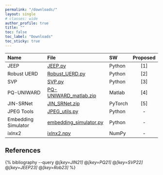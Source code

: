 ```yaml
---
permalink: "/downloads/"
layout: single
# classes: wide
author_profile: true
title: ""
toc: false
toc_label: "Downloads"
toc_sticky: true
---
```


<!-- See also https://github.com/inukshuk/jekyll-scholar to customize your references -->


<!-- Downloads-->

| Name                 | File                                                            | SW      | Proposed |
| :--------------------| :-------------------------------------------------------------- | :-----  | :------: |
| JEEP                 | [JEEP.py](/assets/scripts/JEEP.py)                              | Python  |    [1]    |
| Robust UERD          | [Robust_UERD.py](/assets/scripts/Robust_UERD.py)                | Python  |    [2]    |
| SVP                  | [SVP.py](/assets/scripts/SVP.py)                                | Python  |    [3]   |
| PQ-UNIWARD           | [PQ-UNIWARD_matlab.zip](/assets/scripts/PQ-UNIWARD_matlab.zip)  | Matlab  |    [4]   |
| JIN-SRNet            | [JIN_SRNet.zip](/assets/scripts/JIN_SRNet.zip)                  | PyTorch |    [5]   |
| JPEG Tools           | [JPEG_utils.py](/assets/scripts/JPEG_utils.py)                  | Python  |     -    |
| Embedding Simulator  | [embedding_simulator.py](/assets/scripts/embedding_simulator.py)| Python  |     -    |
| ixlnx2               | [ixlnx2.npy](/assets/scripts/ixlnx2.npy)                        | NumPy   |     -    |

References
----------

{% bibliography --query @*[key=JIN21]* @*[key=PQ21]* @*[key=SVP22]* @*[key=JEEP23]* @*[key=Rob23]* %}
